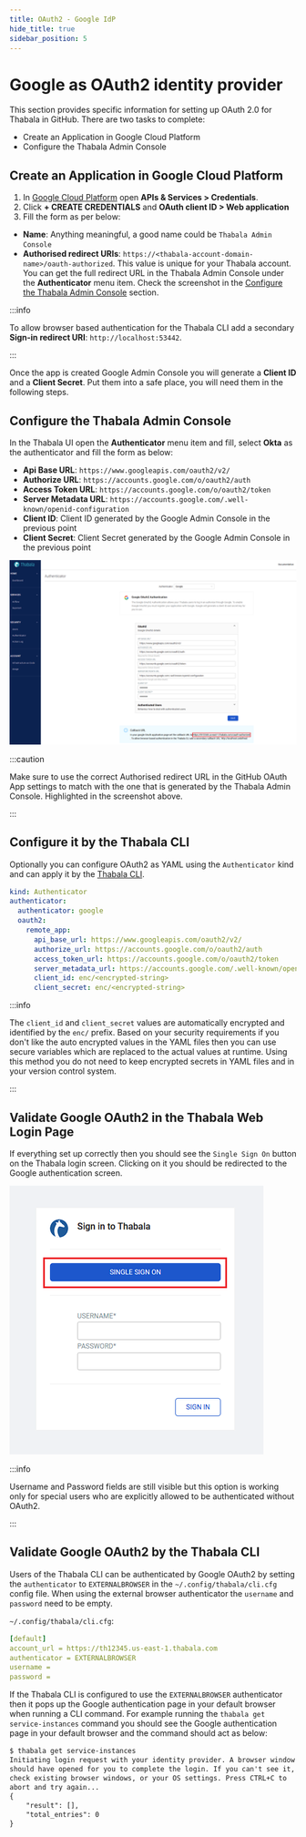 ```yaml
---
title: OAuth2 - Google IdP
hide_title: true
sidebar_position: 5
---
```

# Google as OAuth2 identity provider

This section provides specific information for setting up OAuth 2.0 for Thabala in GitHub. There are two tasks to complete:

* Create an Application in Google Cloud Platform
* Configure the Thabala Admin Console

## Create an Application in Google Cloud Platform

1. In [Google Cloud Platform](https://console.cloud.google.com) open **APIs & Services > Credentials**.
2. Click **+ CREATE CREDENTIALS** and **OAuth client ID > Web application**
3. Fill the form as per below:
* **Name**: Anything meaningful, a good name could be `Thabala Admin Console`
* **Authorised redirect URIs**: `https://<thabala-account-domain-name>/oauth-authorized`. This value is unique for your Thabala account.
You can get the full redirect URL in the Thabala Admin Console under the **Authenticator** menu item.
Check the screenshot in the [Configure the Thabala Admin Console](#configure-the-thabala-admin-console) section.

:::info

To allow browser based authentication for the Thabala CLI add a secondary **Sign-in redirect URI**: `http://localhost:53442`.

:::

Once the app is created Google Admin Console you will generate a **Client ID** and a **Client Secret**. Put them into a safe place, you will need them in the following steps.

## Configure the Thabala Admin Console

In the Thabala UI open the **Authenticator** menu item and fill, select **Okta** as the authenticator and fill
the form as below:

* **Api Base URL**: `https://www.googleapis.com/oauth2/v2/`
* **Authorize URL**: `https://accounts.google.com/o/oauth2/auth`
* **Access Token URL**: `https://accounts.google.com/o/oauth2/token`
* **Server Metadata URL**: `https://accounts.google.com/.well-known/openid-configuration`
* **Client ID**: Client ID generated by the Google Admin Console in the previous point
* **Client Secret**: Client Secret generated by the Google Admin Console in the previous point

![Example banner](./assets/authenticator-google.png)

:::caution

Make sure to use the correct Authorised redirect URL in the GitHub OAuth App settings to match with the
one that is generated by the Thabala Admin Console. Highlighted in the screenshot above.

:::

## Configure it by the Thabala CLI

Optionally you can configure OAuth2 as YAML using the `Authenticator` kind and can apply it by the [Thabala CLI](/thabala-cli).

```yaml
kind: Authenticator
authenticator:
  authenticator: google
  oauth2:
    remote_app:
      api_base_url: https://www.googleapis.com/oauth2/v2/
      authorize_url: https://accounts.google.com/o/oauth2/auth
      access_token_url: https://accounts.google.com/o/oauth2/token
      server_metadata_url: https://accounts.google.com/.well-known/openid-configuration
      client_id: enc/<encrypted-string>
      client_secret: enc/<encrypted-string>
```

:::info

The `client_id` and `client_secret` values are automatically encrypted and identified by the `enc/` prefix.
Based on your security requirements if you don't like the auto encrypted values in the YAML files then you
can use secure variables which are replaced to the actual values at runtime. Using this method
you do not need to keep encrypted secrets in YAML files and in your version control system.

:::

## Validate Google OAuth2 in the Thabala Web Login Page

If everything set up correctly then you should see the `Single Sign On` button on the Thabala login screen.
Clicking on it you should be redirected to the Google authentication screen.

<div style={{textAlign: 'center'}}>

![Example banner](./assets/authenticator-sso-login.png)

</div>

:::info

Username and Password fields are still visible but this option is working only for special users who are
explicitly allowed to be authenticated without OAuth2.

:::

## Validate Google OAuth2 by the Thabala CLI

Users of the Thabala CLI can be authenticated by Google OAuth2 by setting the `authenticator` to `EXTERNALBROWSER` in the
`~/.config/thabala/cli.cfg` config file. When using the external browser authenticator the `username` and `password`
need to be empty.

`~/.config/thabala/cli.cfg`:
```yaml
[default]
account_url = https://th12345.us-east-1.thabala.com
authenticator = EXTERNALBROWSER
username =
password =
```

If the Thabala CLI is configured to use the `EXTERNALBROWSER` authenticator then it pops up the Google
authentication page in your default browser when running a CLI command.
For example running the `thabala get service-instances` command you should see the Google authentication page
in your default browser and the command should act as below:

```commandline
$ thabala get service-instances
Initiating login request with your identity provider. A browser window should have opened for you to complete the login. If you can't see it, check existing browser windows, or your OS settings. Press CTRL+C to abort and try again...
{
    "result": [],
    "total_entries": 0
}
```
